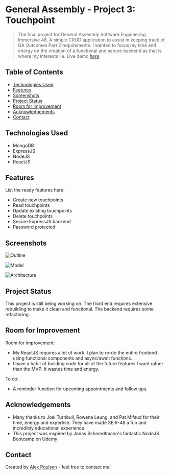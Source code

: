 # General Assembly - Project 3: Touchpoint
> The final project for General Assembly Software Engineering Immersive 48.
> A simple CRUD application to assist in keeping track of GA Outcomes Part 2 requirements.
> I wanted to focus my time and energy on the creation of a functional and secure backend as that is where my interests lie.
> Live demo [_here_](https://agpoulsen-final-ga-project.netlify.app/). <!-- If you have the project hosted somewhere, include the link here. -->

## Table of Contents
* [Technologies Used](#technologies-used)
* [Features](#features)
* [Screenshots](#screenshots)
* [Project Status](#project-status)
* [Room for Improvement](#room-for-improvement)
* [Acknowledgements](#acknowledgements)
* [Contact](#contact)
<!-- * [License](#license) -->


## Technologies Used
- MongoDB
- ExpressJS
- NodeJS
- ReactJS

## Features
List the ready features here:
- Create new touchpoints
- Read touchpoints
- Update existing touchpoints
- Delete touchpoints
- Secure ExpressJS backend
- Password protected


## Screenshots
![Outline](https://res.cloudinary.com/dydsfpahp/image/upload/v1639029645/Project%203/Screenshot_from_2021-12-09_16-52-44_ghtqzt.png)

![Model](https://res.cloudinary.com/dydsfpahp/image/upload/v1639029645/Project%203/Screenshot_from_2021-12-09_16-54-41_dx2p9k.png)

![Architecture](https://res.cloudinary.com/dydsfpahp/image/upload/v1639029645/Project%203/Screenshot_from_2021-12-09_16-56-04_ejk4ni.png)

<!-- If you have screenshots you'd like to share, include them here. -->

## Project Status
This project is still being working on. The front end requires extensive rebuilding to make it clean and functional. The backend requires some refactoring.


## Room for Improvement

Room for improvement:
- My ReactJS requires a lot of work. I plan to re-do the entire frontend using functional components and async/await functions.
- I have a habit of building code for all of the future features I want rather than the MVP. It wastes time and energy.

To do:
- A reminder function for upcoming appointments and follow ups.



## Acknowledgements

- Many thanks to Joel Turnbull, Rowena Leung, and Pat Mifsud for their time, energy and expertise. They have made SEIR-48 a fun and incredibly educational experience.
- This project was inspired by Jonas Schmedtmann's fantastic NodeJS Bootcamp on Udemy

## Contact
Created by [Alex Poulsen](https://www.linkedin.com/in/alexgpoulsen/) - feel free to contact me!


<!-- Optional -->
<!-- ## License -->
<!-- This project is open source and available under the [... License](). -->

<!-- You don't have to include all sections - just the one's relevant to your project -->
